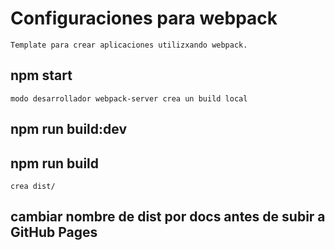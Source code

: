 # Configuraciones para webpack
    Template para crear aplicaciones utilizxando webpack.

## npm start
    modo desarrollador webpack-server crea un build local
## npm run build:dev

## npm run build
    crea dist/

## cambiar nombre de dist por docs antes de subir a GitHub Pages
    

